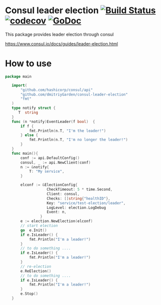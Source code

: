 Consul leader election
[![Build Status](https://travis-ci.org/dmitriyGarden/consul-leader-election.svg?branch=master)](https://travis-ci.org/dmitriyGarden/consul-leader-election)
[![codecov](https://codecov.io/gh/dmitriyGarden/consul-leader-election/branch/master/graph/badge.svg)](https://codecov.io/gh/dmitriyGarden/consul-leader-election)
[![GoDoc](https://pkg.go.dev/badge/github.com/dmitriyGarden/consul-leader-election?status.svg)](https://pkg.go.dev/github.com/dmitriyGarden/consul-leader-election?tab=doc)
======================

This package provides leader election through consul

 https://www.consul.io/docs/guides/leader-election.html

 How to use
 ==========

 ```go
 package main

    import(
        "github.com/hashicorp/consul/api"
        "github.com/dmitriyGarden/consul-leader-election"
        "fmt"
    )
    type notify struct {
       T  string
    }
    func (n *notify)EventLeader(f bool)  {
        if f {
            fmt.Println(n.T, "I'm the leader!")
        } else {
            fmt.Println(n.T, "I'm no longer the leader!")
        }
    }
    func main(){
        conf := api.DefaultConfig()
    	consul, _ := api.NewClient(conf)
        n := &notify{
        	T: "My service",
        }

    	elconf := &ElectionConfig{
                  	CheckTimeout: 5 * time.Second,
                  	Client: consul,
                  	Checks: []string{"healthID"},
                  	Key: "service/test-election/leader",
                  	LogLevel: election.LogDebug
                  	Event: n,
                 }
    	e := election.NewElection(elconf)
    	// start election
    	go  e.Init()
    	if e.IsLeader() {
            fmt.Println("I'm a leader!")
        }
    	// to do something ....
    	if e.IsLeader() {
    		fmt.Println("I'm a leader!")
    	}
    	// re-election
    	e.ReElection()
    	// to do something ....
    	if e.IsLeader() {
    		fmt.Println("I'm a leader!")
    	}
    	e.Stop()
    }
